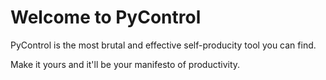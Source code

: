 # Welcome to PyControl

PyControl is the most brutal and effective self-producity tool you can find. 

Make it yours and it'll be your manifesto of productivity.
